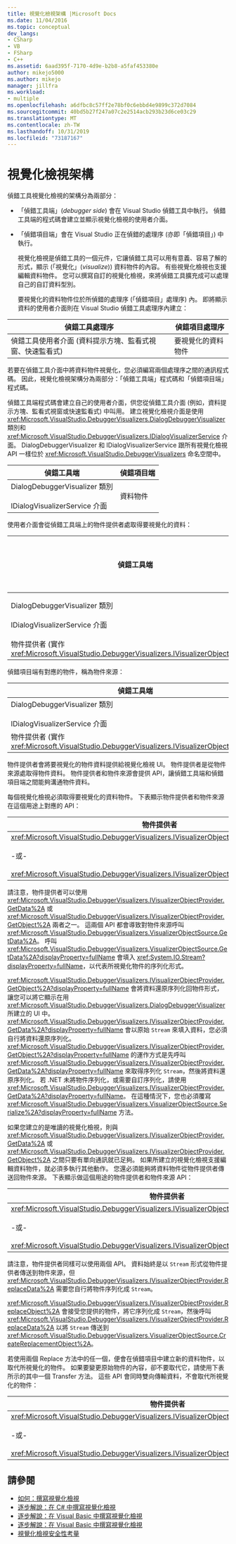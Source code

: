 ```yaml
---
title: 視覺化檢視架構 |Microsoft Docs
ms.date: 11/04/2016
ms.topic: conceptual
dev_langs:
- CSharp
- VB
- FSharp
- C++
ms.assetid: 6aad395f-7170-4d9e-b2b8-a5faf453380e
author: mikejo5000
ms.author: mikejo
manager: jillfra
ms.workload:
- multiple
ms.openlocfilehash: a6dfbc8c57ff2e78bf0c6ebbd4e9899c372d7084
ms.sourcegitcommit: 40bd5b27f247a07c2e2514acb293b23d6ce03c29
ms.translationtype: MT
ms.contentlocale: zh-TW
ms.lasthandoff: 10/31/2019
ms.locfileid: "73187167"
---
```

# <a name="visualizer-architecture"></a>視覺化檢視架構
偵錯工具視覺化檢視的架構分為兩部分：

- 「偵錯工具端」(*debugger side*) 會在 Visual Studio 偵錯工具中執行。 偵錯工具端的程式碼會建立並顯示視覺化檢視的使用者介面。

- 「偵錯項目端」會在 Visual Studio 正在偵錯的處理序 (亦即「偵錯項目」) 中執行。

  視覺化檢視是偵錯工具的一個元件，它讓偵錯工具可以用有意義、容易了解的形式，顯示 (「視覺化」(*visualize*)) 資料物件的內容。 有些視覺化檢視也支援編輯資料物件。 您可以撰寫自訂的視覺化檢視，來將偵錯工具擴充成可以處理自己的自訂資料型別。

  要視覺化的資料物件位於所偵錯的處理序 (「偵錯項目」處理序) 內。 即將顯示資料的使用者介面則在 Visual Studio 偵錯工具處理序內建立：

|偵錯工具處理序|偵錯項目處理序|
|----------------------|----------------------|
|偵錯工具使用者介面 (資料提示方塊、監看式視窗、快速監看式)|要視覺化的資料物件|

 若要在偵錯工具介面中將資料物件視覺化，您必須編寫兩個處理序之間的通訊程式碼。 因此，視覺化檢視架構分為兩部分：「偵錯工具端」程式碼和「偵錯項目端」程式碼。

 偵錯工具端程式碼會建立自己的使用者介面，供您從偵錯工具介面 (例如，資料提示方塊、監看式視窗或快速監看式) 中叫用。 建立視覺化檢視介面是使用 <xref:Microsoft.VisualStudio.DebuggerVisualizers.DialogDebuggerVisualizer> 類別和 <xref:Microsoft.VisualStudio.DebuggerVisualizers.IDialogVisualizerService> 介面。 DialogDebuggerVisualizer 和 IDialogVisualizerService 跟所有視覺化檢視 API 一樣位於 <xref:Microsoft.VisualStudio.DebuggerVisualizers> 命名空間中。

|偵錯工具端|偵錯項目端|
|-------------------|-------------------|
|DialogDebuggerVisualizer 類別<br /><br /> IDialogVisualizerService 介面|資料物件|

 使用者介面會從偵錯工具端上的物件提供者處取得要視覺化的資料：

|偵錯工具端|偵錯項目端|
|-------------------|-------------------|
|DialogDebuggerVisualizer 類別<br /><br /> IDialogVisualizerService 介面|資料物件|
|物件提供者 (實作 <xref:Microsoft.VisualStudio.DebuggerVisualizers.IVisualizerObjectProvider>)||

 偵錯項目端有對應的物件，稱為物件來源：

|偵錯工具端|偵錯項目端|
|-------------------|-------------------|
|DialogDebuggerVisualizer 類別<br /><br /> IDialogVisualizerService 介面|資料物件|
|物件提供者 (實作 <xref:Microsoft.VisualStudio.DebuggerVisualizers.IVisualizerObjectProvider>)|物件來源 (衍生自 <xref:Microsoft.VisualStudio.DebuggerVisualizers.VisualizerObjectSource>)|

 物件提供者會將要視覺化的物件資料提供給視覺化檢視 UI。 物件提供者是從物件來源處取得物件資料。 物件提供者和物件來源會提供 API，讓偵錯工具端和偵錯項目端之間能夠溝通物件資料。

 每個視覺化檢視必須取得要視覺化的資料物件。 下表顯示物件提供者和物件來源在這個用途上對應的 API：

|物件提供者|物件來源|
|---------------------|-------------------|
|<xref:Microsoft.VisualStudio.DebuggerVisualizers.IVisualizerObjectProvider.GetData%2A><br /><br /> -或-<br /><br /> <xref:Microsoft.VisualStudio.DebuggerVisualizers.IVisualizerObjectProvider.GetObject%2A>|<xref:Microsoft.VisualStudio.DebuggerVisualizers.VisualizerObjectSource.GetData%2A>|

 請注意，物件提供者可以使用 <xref:Microsoft.VisualStudio.DebuggerVisualizers.IVisualizerObjectProvider.GetData%2A> 或 <xref:Microsoft.VisualStudio.DebuggerVisualizers.IVisualizerObjectProvider.GetObject%2A> 兩者之一。 這兩個 API 都會導致對物件來源呼叫 <xref:Microsoft.VisualStudio.DebuggerVisualizers.VisualizerObjectSource.GetData%2A>。 呼叫 <xref:Microsoft.VisualStudio.DebuggerVisualizers.VisualizerObjectSource.GetData%2A?displayProperty=fullName> 會填入 <xref:System.IO.Stream?displayProperty=fullName>，以代表所視覺化物件的序列化形式。

 <xref:Microsoft.VisualStudio.DebuggerVisualizers.IVisualizerObjectProvider.GetObject%2A?displayProperty=fullName> 會將資料還原序列化回物件形式，讓您可以將它顯示在用 <xref:Microsoft.VisualStudio.DebuggerVisualizers.DialogDebuggerVisualizer> 所建立的 UI 中。 <xref:Microsoft.VisualStudio.DebuggerVisualizers.IVisualizerObjectProvider.GetData%2A?displayProperty=fullName> 會以原始 `Stream` 來填入資料，您必須自行將資料還原序列化。 <xref:Microsoft.VisualStudio.DebuggerVisualizers.IVisualizerObjectProvider.GetObject%2A?displayProperty=fullName> 的運作方式是先呼叫 <xref:Microsoft.VisualStudio.DebuggerVisualizers.IVisualizerObjectProvider.GetData%2A?displayProperty=fullName> 來取得序列化 `Stream`，然後將資料還原序列化。 若 .NET 未將物件序列化，或需要自訂序列化，請使用 <xref:Microsoft.VisualStudio.DebuggerVisualizers.IVisualizerObjectProvider.GetData%2A?displayProperty=fullName>。 在這種情況下，您也必須覆寫 <xref:Microsoft.VisualStudio.DebuggerVisualizers.VisualizerObjectSource.Serialize%2A?displayProperty=fullName> 方法。

 如果您建立的是唯讀的視覺化檢視，則與 <xref:Microsoft.VisualStudio.DebuggerVisualizers.IVisualizerObjectProvider.GetData%2A> 或 <xref:Microsoft.VisualStudio.DebuggerVisualizers.IVisualizerObjectProvider.GetObject%2A> 之間只要有單向通訊就已足夠。 如果所建立的視覺化檢視支援編輯資料物件，就必須多執行其他動作。 您還必須能夠將資料物件從物件提供者傳送回物件來源。 下表顯示做這個用途的物件提供者和物件來源 API：

|物件提供者|物件來源|
|---------------------|-------------------|
|<xref:Microsoft.VisualStudio.DebuggerVisualizers.IVisualizerObjectProvider.ReplaceData%2A><br /><br /> -或-<br /><br /> <xref:Microsoft.VisualStudio.DebuggerVisualizers.IVisualizerObjectProvider.ReplaceObject%2A>|<xref:Microsoft.VisualStudio.DebuggerVisualizers.VisualizerObjectSource.CreateReplacementObject%2A>|

 請注意，物件提供者同樣可以使用兩個 API。 資料始終是以 `Stream` 形式從物件提供者傳送到物件來源，但 <xref:Microsoft.VisualStudio.DebuggerVisualizers.IVisualizerObjectProvider.ReplaceData%2A> 需要您自行將物件序列化成 `Stream`。

 <xref:Microsoft.VisualStudio.DebuggerVisualizers.IVisualizerObjectProvider.ReplaceObject%2A> 會接受您提供的物件，將它序列化成 `Stream`，然後呼叫 <xref:Microsoft.VisualStudio.DebuggerVisualizers.IVisualizerObjectProvider.ReplaceData%2A> 以將 `Stream` 傳送到 <xref:Microsoft.VisualStudio.DebuggerVisualizers.VisualizerObjectSource.CreateReplacementObject%2A>。

 若使用兩個 Replace 方法中的任一個，便會在偵錯項目中建立新的資料物件，以取代所視覺化的物件。 如果要變更原始物件的內容，卻不要取代它，請使用下表所示的其中一個 Transfer 方法。 這些 API 會同時雙向傳輸資料，不會取代所視覺化的物件：

|物件提供者|物件來源|
|---------------------|-------------------|
|<xref:Microsoft.VisualStudio.DebuggerVisualizers.IVisualizerObjectProvider.TransferData%2A><br /><br /> -或-<br /><br /> <xref:Microsoft.VisualStudio.DebuggerVisualizers.IVisualizerObjectProvider.TransferObject%2A>|<xref:Microsoft.VisualStudio.DebuggerVisualizers.VisualizerObjectSource.TransferData%2A>|

## <a name="see-also"></a>請參閱
- [如何：撰寫視覺化檢視](create-custom-visualizers-of-data.md)
- [逐步解說：在 C# 中撰寫視覺化檢視](../debugger/walkthrough-writing-a-visualizer-in-csharp.md)
- [逐步解說：在 Visual Basic 中撰寫視覺化檢視](../debugger/walkthrough-writing-a-visualizer-in-visual-basic.md)
- [逐步解說：在 Visual Basic 中撰寫視覺化檢視](../debugger/walkthrough-writing-a-visualizer-in-visual-basic.md)
- [視覺化檢視安全性考量](../debugger/visualizer-security-considerations.md)